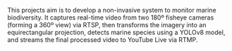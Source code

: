 This projects aim is to develop a non-invasive system to monitor marine biodiversity.
It captures real-time video from two 180º fisheye cameras (forming a 360º view) via RTSP, then transforms the imagery into an equirectangular projection, detects marine species using a YOLOv8 model, and streams the final processed video to YouTube Live via RTMP.

